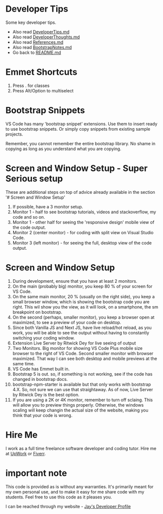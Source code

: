 # Developer Tips

Some key developer tips.

* Also read [DeveloperTips.md](DeveloperTips.md)
* Also read [DeveloperThoughts.md](DeveloperThoughts.md)
* Also read [References.md](References.md)
* Also read [BootstrapNotes.md](BootstrapNotes.md)
* Go back to [README.md](README.md)

# Emmet Shortcuts

1. Press . for classes
2. Press Alt/Option to multiselect

# Bootstrap Snippets

VS Code has many 'bootstrap snippet' extensions. Use them to insert ready to use bootstrap snippets. Or simply copy snippets from existing sample projects. 

Remember, you cannot remember the entire bootstrap library. No shame in copying as long as you understand what you are copying.

# Screen and Window Setup - Super Serious setup

These are additional steps on top of advice already available in the section '# Screen and Window Setup'

1. If possible, have a 3 monitor setup. 
1. Monitor 1 - half to see bootstrap tutorials, videos and stackoverflow, my code and so on.
1. Monitor 1 - other half for seeing the 'responsive design' mobile view of the code output.
1. Monitor 2 (center monitor) - for coding with split view on Visual Studio Code.
1. Monitor 3 (left monitor) - for seeing the full, desktop view of the code output.

# Screen and Window Setup

1. During development, ensure that you have at least 2 monitors. 
2. On the main (probably big) monitor, you keep 80 % of your screen for VS Code. 
3. On the same main monitor, 20 % (usually on the right side), you keep a small browser window, which is showing the bootstrap code you are right. This wil show you the view, as it will look, on a smartphone, the sm breakpoint on bootstrap.
4. On the second (perhaps, smaller monitor), you keep a browser open at maximized, to see a preview of your code on desktop. 
5. Since both Vanilla JS and Next JS, have live reload/hot reload, as you work, you will be able to see the output without having to constantly switching your coding window.
1. Extension Live Server by Ritwick Dey for live seeing of output
2. Two Monitors. Big monitor for showing VS Code Plus mobile size browser to the right of VS Code. Second smaller monitor with browser maximized. That way I can see both desktop and mobile previews at the same time. 
3. VS Code has Emmet built in.
4. Bootstrap 5 is out. so, if something is not working, see if the code has changed in bootstrap docs.
5. bootstrap-npm-starter is available but that only works with bootstrap 4.X. So, not sure we can use that straightaway. As of now, Live Server by Ritwick Dey is the best option. 
6. If you are using a 2K or 4K monitor, remember to turn off sclaing. This will allow you to preview things properly. Otherwise, the windows scaling will keep changin the actual size of the website, making you think that your code is wrong.

# Hire Me

I work as a full time freelance software developer and coding tutor. Hire me at [UpWork](https://www.upwork.com/fl/vijayasimhabr) or [Fiverr](https://www.fiverr.com/jay_codeguy). 

# important note 

This code is provided as is without any warranties. It's primarily meant for my own personal use, and to make it easy for me share code with my students. Feel free to use this code as it pleases you.

I can be reached through my website - [Jay's Developer Profile](https://jay-study-nildana.github.io/developerprofile)